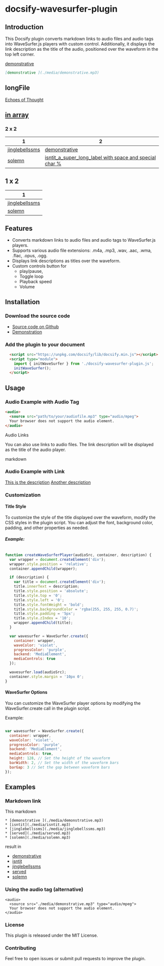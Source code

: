 # docsify-wavesurfer-plugin

## Introduction

This Docsify plugin converts markdown links to audio files and audio tags into WaveSurfer.js players with custom control. 
Additionally, it displays the link description as the title of the audio, positioned over the waveform in the top left corner.


[demonstrative ](./media/demonstrative.mp3)

```markdown
[demonstrative ](./media/demonstrative.mp3)
```

## longFile

[Echoes of Thought](./media/Echoes%2520of%2520Thought.mp3)


## [in array](./table.md)

### 2 x 2 
| 1   | 2    | 
| --- |  --- |
| [jinglebellssms ](./media/jinglebellssms.mp3) | [demonstrative](./media/demonstrative.mp3) |
| [solemn ](./media/solemn.mp3) | [isntit_a_super_long_label with space and special char %](./media/isntit.mp3) |

## 1 x 2

| 1   | 
| --- | 
| [jinglebellssms ](./media/jinglebellssms.mp3) | 
| [solemn ](./media/solemn.mp3) |


## Features

* Converts markdown links to audio files and audio tags to WaveSurfer.js players.
* Supports various audio file extensions: .m4a, .mp3, .wav, .aac, .wma, .flac, .opus, .ogg.
* Displays link descriptions as titles over the waveform.
* Custom controls button for 
  * play/pause, 
  * Toggle loop
  * Playback speed 
  * Volume

## Installation

### Download the source code


* [Source code on Github](https://github.com/gllmAR/docsify-wavesurfer-plugin)
* [Demonstration](https://gllmar.github.io/docsify-wavesurfer-plugin)

### Add the plugin to your document

```html
  <script src="https://unpkg.com/docsify/lib/docsify.min.js"></script>
  <script type="module">
    import { initWaveSurfer } from './docsify-wavesurfer-plugin.js';
    initWaveSurfer();
  </script>
```
<!-- 
```javascript
  <script src="https://unpkg.com/docsify/lib/docsify.min.js"></script>
  <script src="https://unpkg.com/wavesurfer.js"></script>
  <script src="./docsify-wavesurfer-plugin.js"></script>
``` -->

## Usage

### Audio Example with Audio Tag

```html
<audio>
  <source src="path/to/your/audiofile.mp3" type="audio/mpeg">
  Your browser does not support the audio element.
</audio>
```

Audio Links

You can also use links to audio files. The link description will be displayed as the title of the audio player.

markdown

### Audio Example with Link

[This is the description](./media/demonstrative.mp3)
[Another description](./media/isntit.mp3)

### Customization
#### Title Style

To customize the style of the title displayed over the waveform, modify the CSS styles in the plugin script. You can adjust the font, background color, padding, and other properties as needed.

##### Example:

```javascript

function createWaveSurferPlayer(audioSrc, container, description) {
  var wrapper = document.createElement('div');
  wrapper.style.position = 'relative';
  container.appendChild(wrapper);

  if (description) {
    var title = document.createElement('div');
    title.innerText = description;
    title.style.position = 'absolute';
    title.style.top = '0';
    title.style.left = '0';
    title.style.fontWeight = 'bold';
    title.style.backgroundColor = 'rgba(255, 255, 255, 0.7)';
    title.style.padding = '5px';
    title.style.zIndex = '10';
    wrapper.appendChild(title);
  }

  var wavesurfer = WaveSurfer.create({
    container: wrapper,
    waveColor: 'violet',
    progressColor: 'purple',
    backend: 'MediaElement',
    mediaControls: true
  });

  wavesurfer.load(audioSrc);
  container.style.margin = '10px 0';
}
```

#### WaveSurfer Options

You can customize the WaveSurfer player options by modifying the WaveSurfer.create call in the plugin script.

Example:

```javascript

var wavesurfer = WaveSurfer.create({
  container: wrapper,
  waveColor: 'violet',
  progressColor: 'purple',
  backend: 'MediaElement',
  mediaControls: true,
  height: 128, // Set the height of the waveform
  barWidth: 2, // Set the width of the waveform bars
  barGap: 3 // Set the gap between waveform bars
});

```



## Examples

### Markdown link

This markdown 

```
* [demonstrative ](./media/demonstrative.mp3)
* [isntit](./media/isntit.mp3)
* [jinglebellssms](./media/jinglebellssms.mp3)
* [served](./media/served.mp3)
* [solemn](./media/solemn.mp3)
```
result in 

* [demonstrative ](./media/demonstrative.mp3)
* [isntit](./media/isntit.mp3)
* [jinglebellssms](./media/jinglebellssms.mp3)
* [served](./media/served.mp3)
* [solemn](./media/solemn.mp3)



### Using the audio tag (alternative)

```
<audio>
  <source src="./media/demonstrative.mp3" type="audio/mpeg">
  Your browser does not support the audio element.
</audio>
```

<audio>
  <source src="./media/demonstrative.mp3" type="audio/mpeg">
  Your browser does not support the audio element.
</audio>


### License

This plugin is released under the MIT License.



### Contributing


Feel free to open issues or submit pull requests to improve the plugin.
